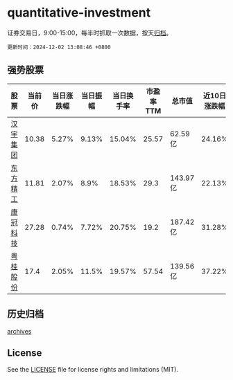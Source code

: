 # quantitative-investment

证券交易日，9:00-15:00，每半时抓取一次数据，按天[归档](archives)。

`更新时间：2024-12-02 13:08:46 +0800`

## 强势股票

|股票|当前价|当日涨跌幅|当日振幅|当日换手率|市盈率TTM|总市值|近10日涨跌幅|
|----|----|----|----|----|----|----|----|
|[汉宇集团](https://xueqiu.com/S/SZ300403)|10.38|5.27%|9.13%|15.04%|25.57|62.59亿|24.16%|
|[东方精工](https://xueqiu.com/S/SZ002611)|11.81|2.07%|8.9%|18.53%|29.3|143.97亿|22.13%|
|[康冠科技](https://xueqiu.com/S/SZ001308)|27.28|0.74%|7.72%|20.75%|19.2|187.42亿|31.28%|
|[粤桂股份](https://xueqiu.com/S/SZ000833)|17.4|2.05%|11.5%|19.57%|57.54|139.56亿|37.22%|

## 历史归档

[archives](archives)

## License

See the [LICENSE](LICENSE) file for license rights and limitations (MIT).